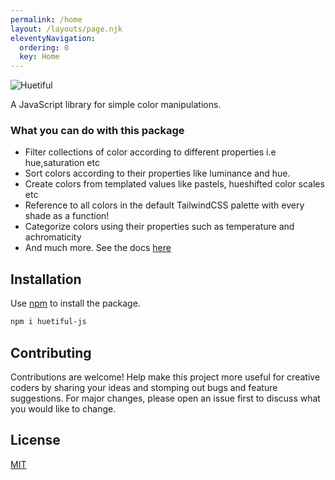 ```yaml
---
permalink: /home
layout: /layouts/page.njk
eleventyNavigation:
  ordering: 0
  key: Home
---
```


![Huetiful](/content/images/huetiful-logo.png)

A JavaScript library for simple color manipulations.

### What you can do with this package

- Filter collections of color according to different properties i.e hue,saturation etc
- Sort colors according to their properties like luminance and hue.
- Create colors from templated values like pastels, hueshifted color scales etc
- Reference to all colors in the default TailwindCSS palette with every shade as a function!
- Categorize colors using their properties such as temperature and achromaticity
- And much more. See the docs [here](https://prjctimg.github.io/huetiful)

## Installation

Use [npm](https://www.npmjs.com/package/huetiful-js) to install the package.

```bash
npm i huetiful-js
```

## Contributing

Contributions are welcome! Help make this project more useful for creative coders by sharing your ideas and stomping out bugs and feature suggestions. For major changes, please open an issue first to discuss what you would like to change.

## License

[MIT](https://choosealicense.com/licenses/mit/)
